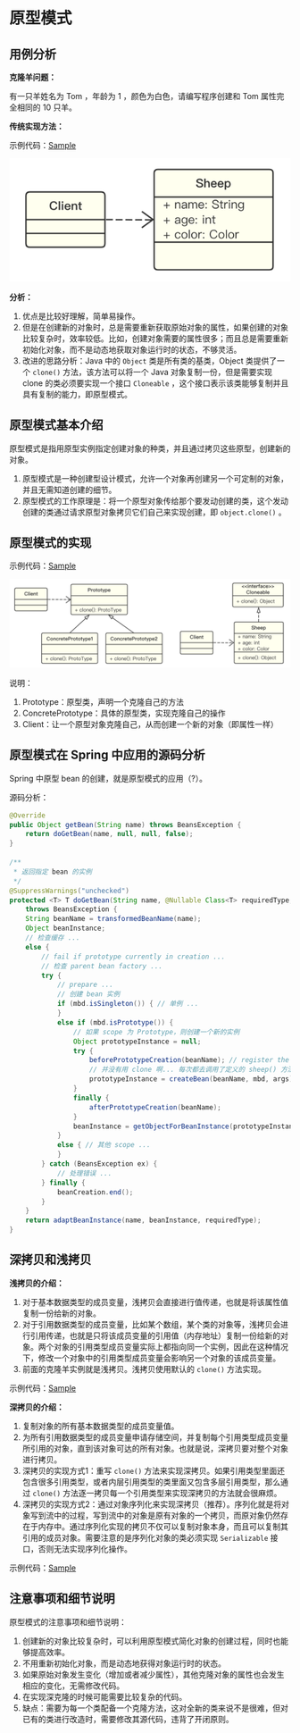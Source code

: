 # 原型模式

## 用例分析

**克隆羊问题：**

有一只羊姓名为 Tom ，年龄为 1 ，颜色为白色，请编写程序创建和 Tom 属性完全相同的 10 只羊。

**传统实现方法：**

示例代码：[Sample](https://github.com/dquaner/Design-Pattern/tree/main/samples/src/main/java/org/dyy/dp/prototype/uc)

![](../原型模式/images/uc.png)

**分析：**

1. 优点是比较好理解，简单易操作。
2. 但是在创建新的对象时，总是需要重新获取原始对象的属性，如果创建的对象比较复杂时，效率较低。比如，创建对象需要的属性很多；而且总是需要重新初始化对象，而不是动态地获取对象运行时的状态，不够灵活。
3. 改进的思路分析：Java 中的 `Object` 类是所有类的基类，Object 类提供了一个 `clone()` 方法，该方法可以将一个 Java 对象复制一份，但是需要实现 clone 的类必须要实现一个接口 `Cloneable` ，这个接口表示该类能够复制并且具有复制的能力，即原型模式。

## 原型模式基本介绍

原型模式是指用原型实例指定创建对象的种类，并且通过拷贝这些原型，创建新的对象。

1. 原型模式是一种创建型设计模式，允许一个对象再创建另一个可定制的对象，并且无需知道创建的细节。
2. 原型模式的工作原理是：将一个原型对象传给那个要发动创建的类，这个发动创建的类通过请求原型对象拷贝它们自己来实现创建，即 `object.clone()` 。

## 原型模式的实现

示例代码：[Sample](https://github.com/dquaner/Design-Pattern/tree/main/samples/src/main/java/org/dyy/dp/prototype/improve)

![](../原型模式/images/prototype.png)

说明：

1. Prototype：原型类，声明一个克隆自己的方法
2. ConcretePrototype：具体的原型类，实现克隆自己的操作
3. Client：让一个原型对象克隆自己，从而创建一个新的对象（即属性一样）

## 原型模式在 Spring 中应用的源码分析

Spring 中原型 bean 的创建，就是原型模式的应用（?）。

源码分析：

```java
@Override
public Object getBean(String name) throws BeansException {
	return doGetBean(name, null, null, false);
}

/**
 * 返回指定 bean 的实例
 */
@SuppressWarnings("unchecked")
protected <T> T doGetBean(String name, @Nullable Class<T> requiredType, @Nullable Object[] args, boolean typeCheckOnly) 
    throws BeansException {
	String beanName = transformedBeanName(name);
	Object beanInstance;
	// 检查缓存 ...
	else {
        // fail if prototype currently in creation ...
        // 检查 parent bean factory ...
        try {
            // prepare ...
            // 创建 bean 实例
            if (mbd.isSingleton()) { // 单例 ... 
            }
            else if (mbd.isPrototype()) {
                // 如果 scope 为 Prototype，则创建一个新的实例
                Object prototypeInstance = null;
                try {
                    beforePrototypeCreation(beanName); // register the prototype as currently in creation.
                    // 并没有用 clone 啊... 每次都去调用了定义的 sheep() 方法
                    prototypeInstance = createBean(beanName, mbd, args);
                }
                finally {
                    afterPrototypeCreation(beanName);
                }
                beanInstance = getObjectForBeanInstance(prototypeInstance, name, beanName, mbd);
            } 
            else { // 其他 scope ...
            }
        } catch (BeansException ex) {
            // 处理错误 ...
        } finally {
            beanCreation.end();
        }
    }
    return adaptBeanInstance(name, beanInstance, requiredType);
}
```

## 深拷贝和浅拷贝

**浅拷贝的介绍：**

1. 对于基本数据类型的成员变量，浅拷贝会直接进行值传递，也就是将该属性值复制一份给新的对象。
2. 对于引用数据类型的成员变量，比如某个数组，某个类的对象等，浅拷贝会进行引用传递，也就是只将该成员变量的引用值（内存地址）复制一份给新的对象。两个对象的引用类型成员变量实际上都指向同一个实例，因此在这种情况下，修改一个对象中的引用类型成员变量会影响另一个对象的该成员变量。
3. 前面的克隆羊实例就是浅拷贝。浅拷贝使用默认的 `clone()` 方法实现。

示例代码：[Sample](https://github.com/dquaner/Design-Pattern/tree/main/samples/src/main/java/org/dyy/dp/prototype/shallowcopy)

**深拷贝的介绍：**

1. 复制对象的所有基本数据类型的成员变量值。
2. 为所有引用数据类型的成员变量申请存储空间，并复制每个引用类型成员变量所引用的对象，直到该对象可达的所有对象。也就是说，深拷贝要对整个对象进行拷贝。
3. 深拷贝的实现方式1：重写 `clone()` 方法来实现深拷贝。如果引用类型里面还包含很多引用类型，或者内层引用类型的类里面又包含多层引用类型，那么通过 `clone()` 方法逐一拷贝每一个引用类型来实现深拷贝的方法就会很麻烦。
4. 深拷贝的实现方式2：通过对象序列化来实现深拷贝（推荐）。序列化就是将对象写到流中的过程，写到流中的对象是原有对象的一个拷贝，而原对象仍然存在于内存中。通过序列化实现的拷贝不仅可以复制对象本身，而且可以复制其引用的成员对象。需要注意的是序列化对象的类必须实现 `Serializable` 接口，否则无法实现序列化操作。

示例代码：[Sample](https://github.com/dquaner/Design-Pattern/tree/main/samples/src/main/java/org/dyy/dp/prototype/deepcopy)

## 注意事项和细节说明

原型模式的注意事项和细节说明：

1. 创建新的对象比较复杂时，可以利用原型模式简化对象的创建过程，同时也能够提高效率。
2. 不用重新初始化对象，而是动态地获得对象运行时的状态。
3. 如果原始对象发生变化（增加或者减少属性），其他克隆对象的属性也会发生相应的变化，无需修改代码。
4. 在实现深克隆的时候可能需要比较复杂的代码。
5. 缺点：需要为每一个类配备一个克隆方法，这对全新的类来说不是很难，但对已有的类进行改造时，需要修改其源代码，违背了开闭原则。
